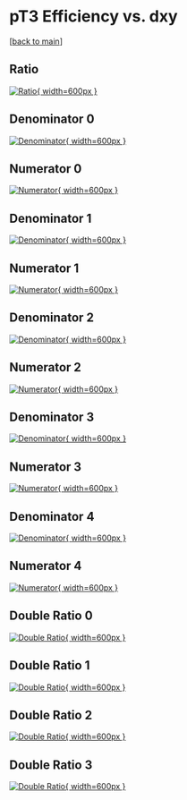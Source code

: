 # pT3 Efficiency vs. dxy

[[back to main](./)]



## Ratio

[![Ratio](../mtv/var/pT3_xtr_11_0_eff_dxy.png){ width=600px }](../mtv/var/pT3_xtr_11_0_eff_dxy.pdf)

## Denominator 0

[![Denominator](../mtv/den/pT3_xtr_11_0_eff_dxy_den0.png){ width=600px }](../mtv/den/pT3_xtr_11_0_eff_dxy_den0.pdf)

## Numerator 0

[![Numerator](../mtv/num/pT3_xtr_11_0_eff_dxy_num0.png){ width=600px }](../mtv/num/pT3_xtr_11_0_eff_dxy_num0.pdf)

## Denominator 1

[![Denominator](../mtv/den/pT3_xtr_11_0_eff_dxy_den1.png){ width=600px }](../mtv/den/pT3_xtr_11_0_eff_dxy_den1.pdf)

## Numerator 1

[![Numerator](../mtv/num/pT3_xtr_11_0_eff_dxy_num1.png){ width=600px }](../mtv/num/pT3_xtr_11_0_eff_dxy_num1.pdf)

## Denominator 2

[![Denominator](../mtv/den/pT3_xtr_11_0_eff_dxy_den2.png){ width=600px }](../mtv/den/pT3_xtr_11_0_eff_dxy_den2.pdf)

## Numerator 2

[![Numerator](../mtv/num/pT3_xtr_11_0_eff_dxy_num2.png){ width=600px }](../mtv/num/pT3_xtr_11_0_eff_dxy_num2.pdf)

## Denominator 3

[![Denominator](../mtv/den/pT3_xtr_11_0_eff_dxy_den3.png){ width=600px }](../mtv/den/pT3_xtr_11_0_eff_dxy_den3.pdf)

## Numerator 3

[![Numerator](../mtv/num/pT3_xtr_11_0_eff_dxy_num3.png){ width=600px }](../mtv/num/pT3_xtr_11_0_eff_dxy_num3.pdf)

## Denominator 4

[![Denominator](../mtv/den/pT3_xtr_11_0_eff_dxy_den4.png){ width=600px }](../mtv/den/pT3_xtr_11_0_eff_dxy_den4.pdf)

## Numerator 4

[![Numerator](../mtv/num/pT3_xtr_11_0_eff_dxy_num4.png){ width=600px }](../mtv/num/pT3_xtr_11_0_eff_dxy_num4.pdf)

## Double Ratio 0

[![Double Ratio](../mtv/ratio/pT3_xtr_11_0_eff_dxy_ratio0.png){ width=600px }](../mtv/ratio/pT3_xtr_11_0_eff_dxy_ratio0.pdf)

## Double Ratio 1

[![Double Ratio](../mtv/ratio/pT3_xtr_11_0_eff_dxy_ratio1.png){ width=600px }](../mtv/ratio/pT3_xtr_11_0_eff_dxy_ratio1.pdf)

## Double Ratio 2

[![Double Ratio](../mtv/ratio/pT3_xtr_11_0_eff_dxy_ratio2.png){ width=600px }](../mtv/ratio/pT3_xtr_11_0_eff_dxy_ratio2.pdf)

## Double Ratio 3

[![Double Ratio](../mtv/ratio/pT3_xtr_11_0_eff_dxy_ratio3.png){ width=600px }](../mtv/ratio/pT3_xtr_11_0_eff_dxy_ratio3.pdf)

